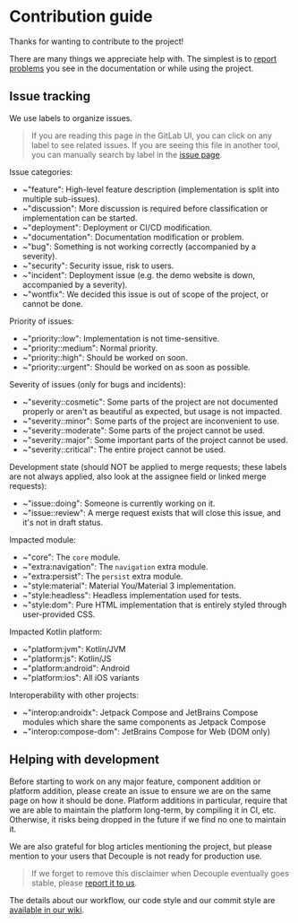 # Contribution guide

Thanks for wanting to contribute to the project!

There are many things we appreciate help with. The simplest is to [report problems](https://gitlab.com/opensavvy/decouple/-/issues/new) you see in the documentation or while using the project.

## Issue tracking

We use labels to organize issues.

> If you are reading this page in the GitLab UI, you can click on any label to see related issues.
> If you are seeing this file in another tool, you can manually search by label in the [issue page](https://gitlab.com/opensavvy/decouple/-/issues).

Issue categories:

- ~"feature": High-level feature description (implementation is split into multiple sub-issues).
- ~"discussion": More discussion is required before classification or implementation can be started.
- ~"deployment": Deployment or CI/CD modification.
- ~"documentation": Documentation modification or problem.
- ~"bug": Something is not working correctly (accompanied by a severity).
- ~"security": Security issue, risk to users.
- ~"incident": Deployment issue (e.g. the demo website is down, accompanied by a severity).
- ~"wontfix": We decided this issue is out of scope of the project, or cannot be done.

Priority of issues:

- ~"priority::low": Implementation is not time-sensitive.
- ~"priority::medium": Normal priority.
- ~"priority::high": Should be worked on soon.
- ~"priority::urgent": Should be worked on as soon as possible.

Severity of issues (only for bugs and incidents):

- ~"severity::cosmetic": Some parts of the project are not documented properly or aren't as beautiful as expected, but usage is not impacted.
- ~"severity::minor": Some parts of the project are inconvenient to use.
- ~"severity::moderate": Some parts of the project cannot be used.
- ~"severity::major": Some important parts of the project cannot be used.
- ~"severity::critical": The entire project cannot be used.

Development state (should NOT be applied to merge requests; these labels are not always applied, also look at the assignee field or linked merge requests):

- ~"issue::doing": Someone is currently working on it.
- ~"issue::review": A merge request exists that will close this issue, and it's not in draft status.

Impacted module:

- ~"core": The `core` module.
- ~"extra:navigation": The `navigation` extra module.
- ~"extra:persist": The `persist` extra module.
- ~"style:material": Material You/Material 3 implementation.
- ~"style:headless": Headless implementation used for tests.
- ~"style:dom": Pure HTML implementation that is entirely styled through user-provided CSS.

Impacted Kotlin platform:

- ~"platform:jvm": Kotlin/JVM
- ~"platform:js": Kotlin/JS
- ~"platform:android": Android
- ~"platform:ios": All iOS variants

Interoperability with other projects:

- ~"interop:androidx": Jetpack Compose and JetBrains Compose modules which share the same components as Jetpack Compose
- ~"interop:compose-dom": JetBrains Compose for Web (DOM only)

## Helping with development

Before starting to work on any major feature, component addition or platform addition, please create an issue to ensure we are on the same page on how it should be done. Platform additions in particular, require that we are able to maintain the platform long-term, by compiling it in CI, etc. Otherwise, it risks being dropped in the future if we find no one to maintain it.

We are also grateful for blog articles mentioning the project, but please mention to your users that Decouple is not ready for production use.

> If we forget to remove this disclaimer when Decouple eventually goes stable, please [report it to us](https://gitlab.com/opensavvy/decouple/-/issues/new).

The details about our workflow, our code style and our commit style
are [available in our wiki](https://gitlab.com/opensavvy/wiki/-/blob/main/README.md).
